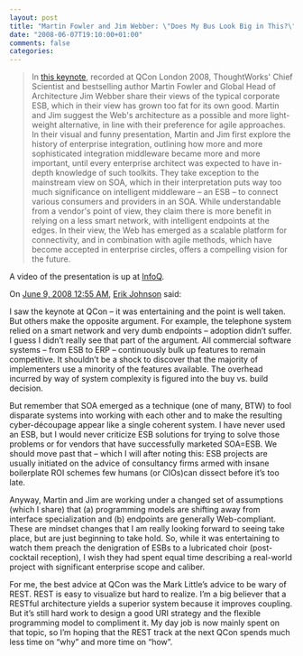```yaml
---
layout: post
title: "Martin Fowler and Jim Webber: \"Does My Bus Look Big in This?\""
date: "2008-06-07T19:10:00+01:00"
comments: false
categories: 
---
```


<blockquote>
<p>In <a href="http://www.infoq.com/presentations/soa-without-esb">this keynote</a>, recorded at QCon London 2008, ThoughtWorks' Chief Scientist and bestselling author Martin Fowler and Global Head of Architecture Jim Webber share their views of the typical corporate ESB, which in their view has grown too fat for its own good. Martin and Jim suggest the Web's architecture as a possible and more light-weight alternative, in line with their preference for agile approaches.<br />In their visual and funny presentation, Martin and Jim first explore the history of enterprise integration, outlining how more and more sophisticated integration middleware became more and more important, until every enterprise architect was expected to have in-depth knowledge of such toolkits. They take exception to the mainstream view on SOA, which in their interpretation puts way too much significance on intelligent middleware – an ESB – to connect various consumers and providers in an SOA. While understandable from a vendor's point of view, they claim there is more benefit in relying on a less smart network, with intelligent endpoints at the edges. In their view, the Web has emerged as a scalable platform for connectivity, and in combination with agile methods, which have become accepted in enterprise circles, offers a compelling vision for the future.</p>
</blockquote>

<p>A video of the presentation is up at <a href="http://www.infoq.com/news/2008/06/soa-without-esb">InfoQ</a>.</p>

<section class="comments">



<div class="comment" id="comment-1730">
On <a href="#comment-1730" title="Permalink to this comment">June  9, 2008 12:55 AM</a>, <a href="http://appside.blogspot.com" title="http://appside.blogspot.com" rel="nofollow">Erik Johnson</a>
said:
<p>I saw the keynote at QCon – it was entertaining and the point is well taken.  But others make the opposite argument.  For example, the telephone system relied on a smart network and very dumb endpoints – adoption didn’t suffer.  I guess I didn’t really see that part of the argument.  All commercial software systems – from ESB to ERP – continuously bulk up features to remain competitive.  It shouldn’t be a shock to discover that the majority of implementers use a minority of the features available.  The overhead incurred by way of system complexity is figured into the buy vs. build decision.</p>

<p>But remember that SOA emerged as a technique (one of many, BTW) to fool disparate systems into working with each other and to make the resulting cyber-découpage appear like a single coherent system.  I have never used an ESB, but I would never criticize ESB solutions for trying to solve those problems or for vendors that have successfully marketed SOA=ESB.  We should move past that – which I will after noting this:  ESB projects are usually initiated on the advice of consultancy firms armed with insane boilerplate ROI schemes few humans (or CIOs)can dissect before it’s too late.</p>

<p>Anyway, Martin and Jim are working under a changed set of assumptions (which I share) that (a) programming models are shifting away from interface specialization and (b) endpoints are generally Web-compliant.  These are mindset changes that I am really looking forward to seeing take place, but are just beginning to take hold.  So, while it was entertaining to watch them preach the denigration of ESBs to a lubricated choir (post-cocktail reception), I wish they had spent equal time describing a real-world project with significant enterprise scope and caliber.  </p>

<p>For me, the best advice at QCon was the Mark Little’s advice to be wary of REST.  REST is easy to visualize but hard to realize.  I’m a big believer that a RESTful architecture yields a superior system because it improves coupling.  But it’s still hard work to design a good URI strategy and the flexible programming model to compliment it.  My day job is now mainly spent on that topic, so I’m hoping that the REST track at the next QCon spends much less time on “why” and more time on “how”.</p>


</section>

